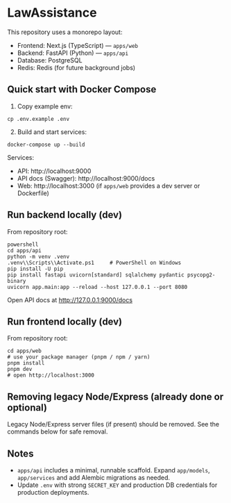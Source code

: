 ﻿# LawAssistance

This repository uses a monorepo layout:

- Frontend: Next.js (TypeScript) — `apps/web`
- Backend: FastAPI (Python) — `apps/api`
- Database: PostgreSQL
- Redis: Redis (for future background jobs)

## Quick start with Docker Compose

1. Copy example env:
```
cp .env.example .env
```

2. Build and start services:
```
docker-compose up --build
```

Services:
- API: http://localhost:9000
- API docs (Swagger): http://localhost:9000/docs
- Web: http://localhost:3000 (if `apps/web` provides a dev server or Dockerfile)

## Run backend locally (dev)

From repository root:
```
powershell
cd apps/api
python -m venv .venv
.venv\\Scripts\\Activate.ps1     # PowerShell on Windows
pip install -U pip
pip install fastapi uvicorn[standard] sqlalchemy pydantic psycopg2-binary
uvicorn app.main:app --reload --host 127.0.0.1 --port 8080
```

Open API docs at http://127.0.0.1:9000/docs

## Run frontend locally (dev)

From repository root:
```
cd apps/web
# use your package manager (pnpm / npm / yarn)
pnpm install
pnpm dev
# open http://localhost:3000
```

## Removing legacy Node/Express (already done or optional)

Legacy Node/Express server files (if present) should be removed. See the commands below for safe removal.

## Notes

- `apps/api` includes a minimal, runnable scaffold. Expand `app/models`, `app/services` and add Alembic migrations as needed.
- Update `.env` with strong `SECRET_KEY` and production DB credentials for production deployments.


